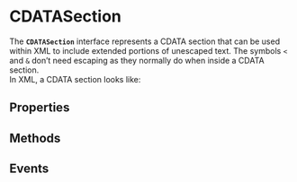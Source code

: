 # CDATASection

<div class='overview'>The <code><strong>CDATASection</strong></code> interface represents a CDATA section that can be used within XML to include extended portions of unescaped text. The symbols <code>&lt;</code> and <code>&amp;</code> don’t need escaping as they normally do when inside a CDATA section.</div>

<div class='overview'>In XML, a CDATA section looks like:</div>

## Properties

<ul class="items properties">

</ul>

## Methods

<ul class="items methods">

</ul>

## Events
